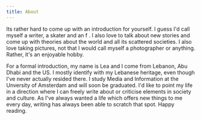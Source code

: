 ```yaml
---
title: About
---
```

Its rather hard to come up with an introduction for yourself. I guess I'd call myself a writer, a skater and an f  . I also love to talk about new stories and come up with theories about the world and all its scattered societies. I also love taking pictures, not that I would call myself a photographer or anything. Rather, it's an enjoyable hobby. 

For a formal introduction, my name is Lea and I come from Lebanon, Abu Dhabi and the US. I mostly identify with my Lebanese heritage, even though I've never actually resided there. I study Media and Information at the Unversity of Amsterdam and will soon be graduated. I'd like to point my life in a direction where I can freely write about or criticise elements in society and culture. As I've always wanted a life which offers new things to me every day, writing has always been able to scratch that spot. Happy reading.